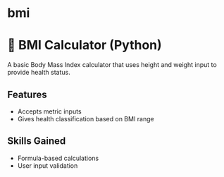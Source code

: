 # bmi
# 🧮 BMI Calculator (Python)

A basic Body Mass Index calculator that uses height and weight input to provide health status.

## Features
- Accepts metric inputs
- Gives health classification based on BMI range

## Skills Gained
- Formula-based calculations
- User input validation

